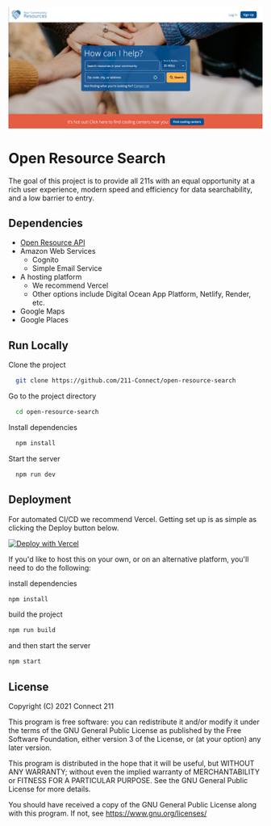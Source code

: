 ![Preview image of deployed application](.github/screenshot.png)

# Open Resource Search

The goal of this project is to provide all 211s with an equal opportunity at a rich user experience, modern speed and efficiency for data searchability, and a low barrier to entry.

## Dependencies

- [Open Resource API](https://github.com/211-Connect/open-resource-api)
- Amazon Web Services
  - Cognito
  - Simple Email Service
- A hosting platform
  - We recommend Vercel
  - Other options include Digital Ocean App Platform, Netlify, Render, etc.
- Google Maps
- Google Places

## Run Locally

Clone the project

```bash
  git clone https://github.com/211-Connect/open-resource-search
```

Go to the project directory

```bash
  cd open-resource-search
```

Install dependencies

```bash
  npm install
```

Start the server

```bash
  npm run dev
```

## Deployment

For automated CI/CD we recommend Vercel. Getting set up is as simple as clicking the Deploy button below.

[![Deploy with Vercel](https://vercel.com/button)](https://vercel.com/new/clone?repository-url=https%3A%2F%2Fgithub.com%2F211-Connect%2Fopen-resource-search)

If you'd like to host this on your own, or on an alternative platform, you'll need to do the following:

install dependencies

```bash
npm install
```

build the project

```bash
npm run build
```

and then start the server

```bash
npm start
```

## License

Copyright (C) 2021 Connect 211

This program is free software: you can redistribute it and/or modify
it under the terms of the GNU General Public License as published by
the Free Software Foundation, either version 3 of the License, or
(at your option) any later version.

This program is distributed in the hope that it will be useful,
but WITHOUT ANY WARRANTY; without even the implied warranty of
MERCHANTABILITY or FITNESS FOR A PARTICULAR PURPOSE. See the
GNU General Public License for more details.

You should have received a copy of the GNU General Public License
along with this program. If not, see <https://www.gnu.org/licenses/>

